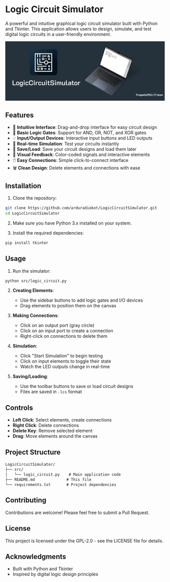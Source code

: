 # Logic Circuit Simulator

A powerful and intuitive graphical logic circuit simulator built with Python and Tkinter. This application allows users to design, simulate, and test digital logic circuits in a user-friendly environment.

![Logic Circuit Simulator](header.png)

## Features

- 🎯 **Intuitive Interface**: Drag-and-drop interface for easy circuit design
- 🔌 **Basic Logic Gates**: Support for AND, OR, NOT, and XOR gates
- 💡 **Input/Output Devices**: Interactive input buttons and LED outputs
- 🔄 **Real-time Simulation**: Test your circuits instantly
- 📝 **Save/Load**: Save your circuit designs and load them later
- 🎨 **Visual Feedback**: Color-coded signals and interactive elements
- 🖱️ **Easy Connections**: Simple click-to-connect interface
- 🗑️ **Clean Design**: Delete elements and connections with ease

## Installation

1. Clone the repository:
```bash
git clone https://github.com/arduradiokot/LogicCircuitSimulator.git
cd LogicCircuitSimulator
```

2. Make sure you have Python 3.x installed on your system.

3. Install the required dependencies:
```bash
pip install tkinter
```

## Usage

1. Run the simulator:
```bash
python src/logic_circuit.py
```

2. **Creating Elements**:
   - Use the sidebar buttons to add logic gates and I/O devices
   - Drag elements to position them on the canvas

3. **Making Connections**:
   - Click on an output port (gray circle)
   - Click on an input port to create a connection
   - Right-click on connections to delete them

4. **Simulation**:
   - Click "Start Simulation" to begin testing
   - Click on input elements to toggle their state
   - Watch the LED outputs change in real-time

5. **Saving/Loading**:
   - Use the toolbar buttons to save or load circuit designs
   - Files are saved in `.lcs` format

## Controls

- **Left Click**: Select elements, create connections
- **Right Click**: Delete connections
- **Delete Key**: Remove selected element
- **Drag**: Move elements around the canvas

## Project Structure

```
LogicCircuitSimulator/
├── src/
│   └── logic_circuit.py    # Main application code
├── README.md              # This file
└── requirements.txt       # Project dependencies
```

## Contributing

Contributions are welcome! Please feel free to submit a Pull Request.

## License

This project is licensed under the GPL-2.0 - see the LICENSE file for details.

## Acknowledgments

- Built with Python and Tkinter
- Inspired by digital logic design principles